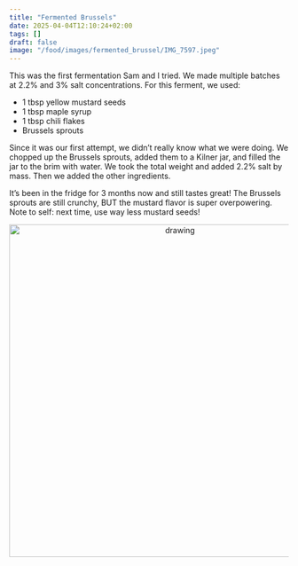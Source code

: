 ```yaml
---
title: "Fermented Brussels"
date: 2025-04-04T12:10:24+02:00
tags: []
draft: false
image: "/food/images/fermented_brussel/IMG_7597.jpeg"
---
```


This was the first fermentation Sam and I tried. We made multiple batches at 2.2% and 3% salt concentrations. For this ferment, we used:

* 1 tbsp yellow mustard seeds
* 1 tbsp maple syrup
* 1 tbsp chili flakes
* Brussels sprouts


Since it was our first attempt, we didn’t really know what we were doing. We chopped up the Brussels sprouts, added them to a Kilner jar, and filled the jar to the brim with water. We took the total weight and added 2.2% salt by mass. Then we added the other ingredients.

It’s been in the fridge for 3 months now and still tastes great! The Brussels sprouts are still crunchy, BUT the mustard flavor is super overpowering. Note to self: next time, use way less mustard seeds!

<p align="center"> 
<img src="/food/images/fermented_brussel/IMG_7597.jpeg" alt="drawing" width="600"/>
</p>
